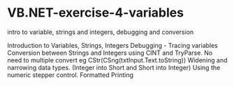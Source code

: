 # VB.NET-exercise-4-variables
intro to variable, strings and integers, debugging and conversion

Introduction to Variables, Strings, Integers
Debugging - Tracing variables
Conversion between Strings and Integers using CINT and TryParse.
No need to multiple convert eg CStr(CSng(txtInput.Text.toString))
Widening and narrowing data types. (Integer into Short and Short into Integer)
Using the numeric stepper control.
Formatted Printing
